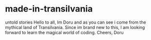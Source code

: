 # made-in-transilvania
untold stories
Hello to all, Im Doru and as you can see i come from the mythical land of Transilvania. Since im brand new to this, I am looking forward to learn the magical world of coding.
Cheers, Doru
